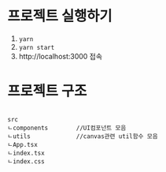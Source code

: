 # 프로젝트 실행하기

1. `yarn`
2. `yarn start`
3. http://localhost:3000 접속

# 프로젝트 구조

```

src
ㄴcomponents        //UI컴포넌트 모음
ㄴutils             //canvas관련 util함수 모음
ㄴApp.tsx
ㄴindex.tsx
ㄴindex.css
```

